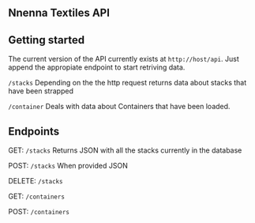 ## Nnenna Textiles API

## Getting started

The current version of the API currently exists at `http://host/api`. Just append the appropiate endpoint to start retriving data.

`/stacks` Depending on the the http request returns data about stacks that have been strapped

`/container` Deals with data about Containers that have been loaded.

## Endpoints

GET: `/stacks` Returns JSON with all the stacks currently in the database

POST: `/stacks` When provided JSON

DELETE: `/stacks`

GET: `/containers`

POST: `/containers`
